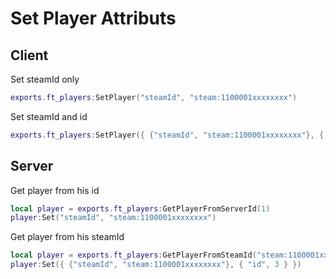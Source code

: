 # Set Player Attributs

## Client

Set steamId only
```lua
exports.ft_players:SetPlayer("steamId", "steam:1100001xxxxxxxx")
```

Set steamId and id
```lua
exports.ft_players:SetPlayer({ {"steamId", "steam:1100001xxxxxxxx"}, { "id", 3 } })
```

## Server

Get player from his id
```lua
local player = exports.ft_players:GetPlayerFromServerId(1)
player:Set("steamId", "steam:1100001xxxxxxxx")
```

Get player from his steamId
```lua
local player = exports.ft_players:GetPlayerFromSteamId("steam:1100001xxxxxxxx")
player:Set({ {"steamId", "steam:1100001xxxxxxxx"}, { "id", 3 } })
```
